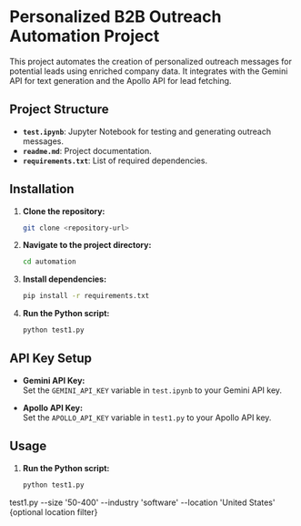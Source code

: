 # Personalized B2B Outreach Automation Project

This project automates the creation of personalized outreach messages for potential leads using enriched company data. It integrates with the Gemini API for text generation and the Apollo API for lead fetching.

## Project Structure

- **`test.ipynb`**: Jupyter Notebook for testing and generating outreach messages.
- **`readme.md`**: Project documentation.
- **`requirements.txt`**: List of required dependencies.

## Installation

1. **Clone the repository:**
   ```bash
   git clone <repository-url>
   ```
2. **Navigate to the project directory:**
   ```bash
   cd automation
   ```
3. **Install dependencies:**
   ```bash
   pip install -r requirements.txt
   ```
4. **Run the Python script:**
   ```bash
   python test1.py
   ```

## API Key Setup

- **Gemini API Key:**  
  Set the `GEMINI_API_KEY` variable in `test.ipynb` to your Gemini API key.

- **Apollo API Key:**  
  Set the `APOLLO_API_KEY` variable in `test1.py` to your Apollo API key.

## Usage
1. **Run the Python script:**
   ```bash
   python test1.py
   ```
test1.py --size '50-400' --industry 'software' --location 'United States' {optional location filter}


